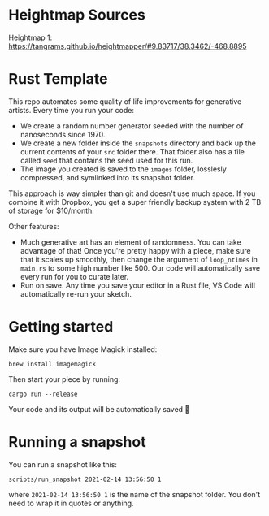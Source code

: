 # Heightmap Sources

Heightmap 1: https://tangrams.github.io/heightmapper/#9.83717/38.3462/-468.8895

# Rust Template

This repo automates some quality of life improvements for generative artists. Every time you run your code:

- We create a random number generator seeded with the number of nanoseconds since 1970.
- We create a new folder inside the `snapshots` directory and back up the current contents of your `src` folder there. That folder also has a file called `seed` that contains the seed used for this run.
- The image you created is saved to the `images` folder, losslesly compressed, and symlinked into its snapshot folder.

This approach is way simpler than git and doesn't use much space. If you combine it with Dropbox, you get a super friendly backup system with 2 TB of storage for \$10/month.

Other features:

- Much generative art has an element of randomness. You can take advantage of that! Once you're pretty happy with a piece, make sure that it scales up smoothly, then change the argument of `loop_ntimes` in `main.rs` to some high number like 500. Our code will automatically save every run for you to curate later.
- Run on save. Any time you save your editor in a Rust file, VS Code will automatically re-run your sketch.

# Getting started

Make sure you have Image Magick installed:

```
brew install imagemagick
```

Then start your piece by running:

```
cargo run --release
```

Your code and its output will be automatically saved 🎉

# Running a snapshot

You can run a snapshot like this:

```
scripts/run_snapshot 2021-02-14 13:56:50 1
```

where `2021-02-14 13:56:50 1` is the name of the snapshot folder. You don't need to wrap it in quotes or anything.
